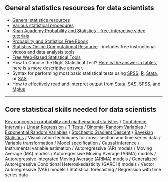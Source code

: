 ## General statistics resources for data scientists

- [General statistics resources](https://github.com/CSCAR/Resources/wiki/Statistics)
- [Various statistical procedures](https://github.com/m-clark/docs)
- [Khan Academy Probability and Statistics - free, interactive video tutorials](https://www.khanacademy.org/math/statistics-probability)
- [Probability and Statistics Free Ebook](http://wiki.socr.umich.edu/index.php/EBook)
- [Statistics Online Computational Resource](http://www.socr.umich.edu/) - includes free instructional videos and data analysis tools
- [Free Web-Based Statistical Tools](http://www.socr.ucla.edu/Applets.dir/OnlineResources.html)
- How to Choose the Right Statistical Test? [Here is the answer in tables](http://www.socr.ucla.edu/htmls/SOCR_ChoiceOfStatisticalTest.html), [here is a more descriptive answer](http://www.socr.ucla.edu/Applets.dir/ChoiceOfTest.html).
- Syntax for performing most basic statistical tests using [SPSS](http://stats.idre.ucla.edu/spss/whatstat/what-statistical-analysis-should-i-usestatistical-analyses-using-spss/), [R](http://stats.idre.ucla.edu/r/dae/), [Stata](http://stats.idre.ucla.edu/r/dae/), or [SAS](http://stats.idre.ucla.edu/r/dae/).
- [How to effectively read and interpret output from Stata, SAS, SPSS, and Mplus](http://stats.idre.ucla.edu/other/annotatedoutput/)

---

## Core statistical skills needed for data scientists

[Key concepts in probability and mathematical statistics](https://www.khanacademy.org/math/statistics-probability/probability/probability-geometry) / [Confidence Intervals](https://www.khanacademy.org/search?page_search_query=confidence%20intervals)  /  [Linear Regression](https://www.khanacademy.org/math/statistics-probability/describing-relationships-quantitative-data/regression-library/a/linear-regression-review)  /  [T-Tests](https://www.khanacademy.org/search?search_again=1&page_search_query=t-test)  /  [Binomial Random Variables](https://www.khanacademy.org/search?referer=%2Fmath%2Fap-statistics%2Fap-statistics-practice%2Fap-stats-random-variables%2Fe%2Fskill-check--binomial-and-geometric-random-variables&page_search_query=Binomial+Random+Variables)  /  [Exponential Random Variables](https://www.khanacademy.org/search?referer=%2Fsearch&page_search_query=Exponential+Random+Variables)  /  [Stochastic Gradient Descent](https://en.wikipedia.org/wiki/Stochastic_gradient_descent) / [Bayesian Statistics](https://www.datascience.com/blog/introduction-to-bayesian-inference-learn-data-science-tutorials) / Visualization techniques for cross-section and time series data / Variable transformation / Model specification / Causal inference / Instrumental variable estimation / Autoregressive (AR) models / Moving Average (MA) models / Autoregressive Moving Average (ARMA) models / Autoregressive Integrated Moving Average (ARIMA) models / Generalized Autoregressive Conditional Heteroskedasticity (GARCH) models / Vector Autoregressive (VAR) models / Statistical forecasting / Regression with time series data
